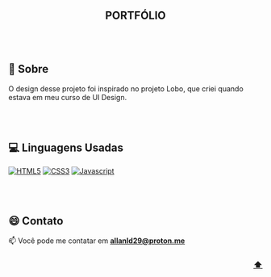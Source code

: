 <div align="center">
  
  <!-- PROJECT NAME
  --------------------------------------------------------------------->
  ## PORTFÓLIO
  
  
</div>
<br><br>

<!-- PROJECT ABOUT
--------------------------------------------------------------------->
## 📝 Sobre
O design desse projeto foi inspirado no projeto Lobo, que criei quando estava em meu curso de UI Design.

<!-- PROJECT TECHS
--------------------------------------------------------------------->
<br><br>
## 💻 Linguagens Usadas
[![HTML5](https://img.shields.io/badge/html5-%23E34F26.svg?style=for-the-badge&logo=html5&logoColor=white)]()
[![CSS3](https://img.shields.io/badge/css3-%233029FB.svg?style=for-the-badge&logo=css3&logoColor=white)]()
[![Javascript](https://img.shields.io/badge/javascript-%23E2DE20.svg?style=for-the-badge&logo=javascript&logoColor=black)]()

<!-- PROJECT CONTACT
--------------------------------------------------------------------->
<br><br>
## 😄 Contato
📫 Você pode me contatar em **allanld29@proton.me**

<!-- BACK
--------------------------------------------------------------------->
<h3 align="right"><a href="#top">⬆️</a></h3>
